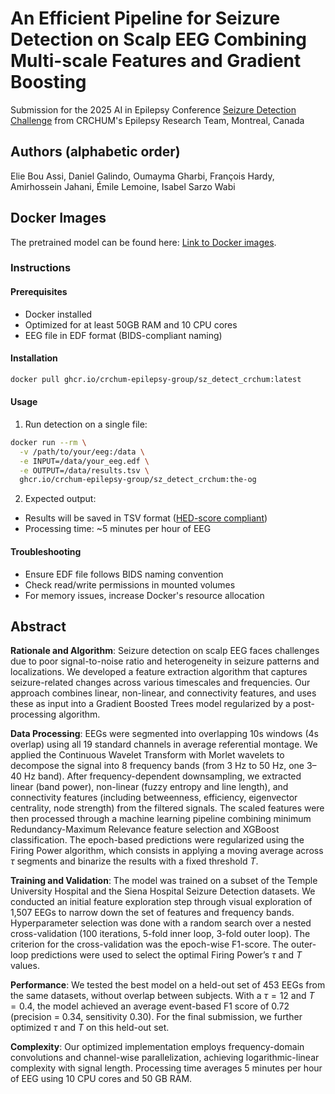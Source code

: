 # An Efficient Pipeline for Seizure Detection on Scalp EEG Combining Multi-scale Features and Gradient Boosting

Submission for the 2025 AI in Epilepsy Conference [Seizure Detection Challenge](https://epilepsybenchmarks.com/challenge/) from CRCHUM's Epilepsy Research Team, Montreal, Canada

## Authors (alphabetic order)

Elie Bou Assi, Daniel Galindo, Oumayma Gharbi, François Hardy, Amirhossein Jahani, Émile Lemoine, Isabel Sarzo Wabi

## Docker Images

The pretrained model can be found here: [Link to Docker images](https://github.com/orgs/CRCHUM-Epilepsy-Group/packages/container/package/sz_detect_crchum).

### Instructions

#### Prerequisites
- Docker installed
- Optimized for at least 50GB RAM and 10 CPU cores
- EEG file in EDF format (BIDS-compliant naming)

#### Installation

``` sh
docker pull ghcr.io/crchum-epilepsy-group/sz_detect_crchum:latest
```
#### Usage
1. Run detection on a single file:

``` sh
docker run --rm \
  -v /path/to/your/eeg:/data \
  -e INPUT=/data/your_eeg.edf \
  -e OUTPUT=/data/results.tsv \
  ghcr.io/crchum-epilepsy-group/sz_detect_crchum:the-og
```

2. Expected output:
- Results will be saved in TSV format ([HED-score compliant](https://hed-schemas.readthedocs.io/en/latest/hed_score_schema.html))
- Processing time: ~5 minutes per hour of EEG

#### Troubleshooting
- Ensure EDF file follows BIDS naming convention
- Check read/write permissions in mounted volumes
- For memory issues, increase Docker's resource allocation


## Abstract

**Rationale and Algorithm**: Seizure detection on scalp EEG faces challenges due to poor signal-to-noise ratio and heterogeneity in seizure patterns and localizations. We developed a feature extraction algorithm that captures seizure-related changes across various timescales and frequencies. Our approach combines linear, non-linear, and connectivity features, and uses these as input into a Gradient Boosted Trees model regularized by a  post-processing algorithm.

**Data Processing**: EEGs were segmented into overlapping 10s windows (4s overlap) using all 19 standard channels in average referential montage. We applied the Continuous Wavelet Transform with Morlet wavelets to decompose the signal into 8 frequency bands (from 3 Hz to 50 Hz, one 3–40 Hz band). After frequency-dependent downsampling, we extracted linear (band power), non-linear (fuzzy entropy and line length), and connectivity features (including betweenness, efficiency, eigenvector centrality, node strength) from the filtered signals. The scaled features were then processed through a machine learning pipeline combining minimum Redundancy-Maximum Relevance feature selection and XGBoost classification. The epoch-based predictions were regularized using the Firing Power algorithm, which consists in applying a moving average across $\tau$ segments and binarize the results with a fixed threshold $T$.

**Training and Validation**: The model was trained on a subset of the Temple University Hospital and the Siena Hospital Seizure Detection datasets. We conducted an initial feature exploration step through visual exploration of 1,507 EEGs to narrow down the set of features and frequency bands. Hyperparameter selection was done with a random search over a nested cross-validation (100 iterations, 5-fold inner loop, 3-fold outer loop). The criterion for the cross-validation was the epoch-wise F1-score. The outer-loop predictions were used to select the optimal Firing Power’s $\tau$ and $T$ values.

**Performance**: We tested the best model on a held-out set of 453 EEGs from the same datasets, without overlap between subjects. With a $\tau = 12$ and $T = 0.4$, the model achieved an average event-based F1 score of 0.72 (precision = 0.34, sensitivity 0.30). For the final submission, we further optimized $\tau$ and $T$ on this held-out set.

**Complexity**: Our optimized implementation employs frequency-domain convolutions and channel-wise parallelization, achieving logarithmic-linear complexity with signal length. Processing time averages 5 minutes per hour of EEG using 10 CPU cores and 50 GB RAM.

